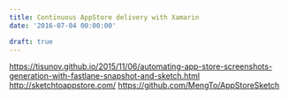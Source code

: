 ```yaml
---
title: Continuous AppStore delivery with Xamarin
date: '2016-07-04 00:00:00'

draft: true
---
```

https://tisunov.github.io/2015/11/06/automating-app-store-screenshots-generation-with-fastlane-snapshot-and-sketch.html
http://sketchtoappstore.com/
https://github.com/MengTo/AppStoreSketch